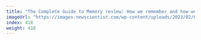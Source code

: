 ```yaml
---
title: "The Complete Guide to Memory review: How we remember and how we forget"
imageUrl: "https://images.newscientist.com/wp-content/uploads/2023/02/06140302/SEI_142597236.jpg?width=600"
index: 418
weight: 418
---
```

